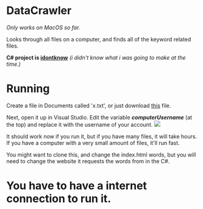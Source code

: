 # DataCrawler
*Only works on MacOS so far.*

Looks through all files on a computer, and finds all of the keyword related files.

**C# project is [idontknow](https://github.com/jaideng1/DataCrawler/tree/master/idontknow)** *(i didn't know what i was going to make at the time.)*

# Running
Create a file in Documents called 'x.txt', or just download [this](https://github.com/jaideng1/DataCrawler/blob/master/x.txt) file.

Next, open it up in Visual Studio. Edit the variable ***computerUsername*** (at the top) and replace it with the username of your account.
![](https://raw.githubusercontent.com/jaideng1/DataCrawler/master/Screen%20Shot%202019-07-28%20at%2010.23.31%20AM.png)

It should work now if you run it, but if you have many files, it will take hours. If you have a computer with a very small amount of files, it'll run fast.

You might want to clone this, and change the index.html words, but you will need to change the website it requests the words from in the C#.

# You have to have a internet connection to run it.
